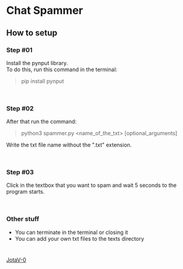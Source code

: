 # Chat Spammer

## How to setup

### Step #01
Install the pynput library.<br>
To do this, run this command in the terminal:
> pip install pynput

<br>

### Step #02
After that run the command:
> python3 spammer.py <name_of_the_txt> [optional_arguments]

Write the txt file name without the ".txt" extension.

<br>

### Step #03
Click in the textbox that you want to spam and wait 5 seconds to the program starts.

<br>

### Other stuff

* You can terminate in the terminal or closing it
* You can add your own txt files to the texts directory


#
[JotaV-0](https://github.com/JotaV-0)